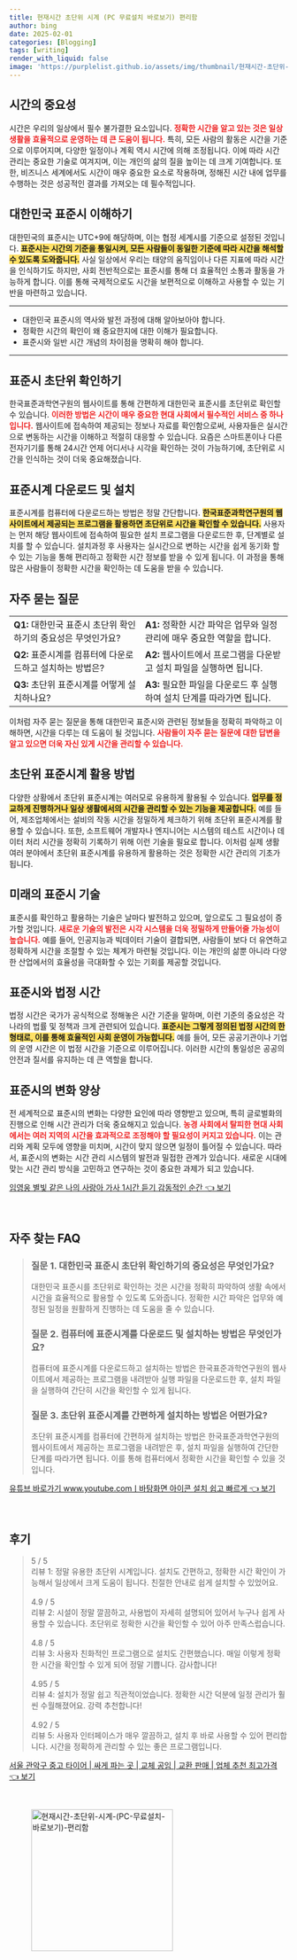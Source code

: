 ```yaml
---
title: 현재시간 초단위 시계 (PC 무료설치 바로보기) 편리함
author: bing
date: 2025-02-01
categories: [Blogging]
tags: [writing]
render_with_liquid: false
image: 'https://purplelist.github.io/assets/img/thumbnail/현재시간-초단위-시계-(PC-무료설치-바로보기)-편리함.webp'
---
```



<h2 id='시간의 중요성'>시간의 중요성</h2>

<p>시간은 우리의 일상에서 필수 불가결한 요소입니다. <b><span style="color: #ee2323;">정확한 시간을 알고 있는 것은 일상생활을 효율적으로 운영하는 데 큰 도움이 됩니다.</span></b> 특히, 모든 사람의 활동은 시간을 기준으로 이루어지며, 다양한 일정이나 계획 역시 시간에 의해 조정됩니다. 이에 따라 시간 관리는 중요한 기술로 여겨지며, 이는 개인의 삶의 질을 높이는 데 크게 기여합니다. 또한, 비즈니스 세계에서도 시간이 매우 중요한 요소로 작용하며, 정해진 시간 내에 업무를 수행하는 것은 성공적인 결과를 가져오는 데 필수적입니다.</p>

<h2 id='대한민국 표준시 이해하기'>대한민국 표준시 이해하기</h2>

<p>대한민국의 표준시는 UTC+9에 해당하며, 이는 협정 세계시를 기준으로 설정된 것입니다. <b><span style="background-color: #ffe066;">표준시는 시간의 기준을 통일시켜, 모든 사람들이 동일한 기준에 따라 시간을 해석할 수 있도록 도와줍니다.</span></b> 사실 일상에서 우리는 태양의 움직임이나 다른 지표에 따라 시간을 인식하기도 하지만, 사회 전반적으로는 표준시를 통해 더 효율적인 소통과 활동을 가능하게 합니다. 이를 통해 국제적으로도 시간을 보편적으로 이해하고 사용할 수 있는 기반을 마련하고 있습니다.</p>

<hr />

<ul>
    <li>대한민국 표준시의 역사와 발전 과정에 대해 알아보아야 합니다.</li>
    <li>정확한 시간의 확인이 왜 중요한지에 대한 이해가 필요합니다.</li>
    <li>표준시와 일반 시간 개념의 차이점을 명확히 해야 합니다.</li>
</ul>

<hr />

<h2 id='표준시 초단위 확인하기'>표준시 초단위 확인하기</h2>

<p>한국표준과학연구원의 웹사이트를 통해 간편하게 대한민국 표준시를 초단위로 확인할 수 있습니다. <b><span style="color: #ee2323;">이러한 방법은 시간이 매우 중요한 현대 사회에서 필수적인 서비스 중 하나입니다.</span></b> 웹사이트에 접속하여 제공되는 정보나 자료를 확인함으로써, 사용자들은 실시간으로 변동하는 시간을 이해하고 적절히 대응할 수 있습니다. 요즘은 스마트폰이나 다른 전자기기를 통해 24시간 언제 어디서나 시각을 확인하는 것이 가능하기에, 초단위로 시간을 인식하는 것이 더욱 중요해졌습니다.</p>

<h2 id='표준시계 다운로드 및 설치'>표준시계 다운로드 및 설치</h2>

<p>표준시계를 컴퓨터에 다운로드하는 방법은 정말 간단합니다. <b><span style="background-color: #ffe066;">한국표준과학연구원의 웹사이트에서 제공되는 프로그램을 활용하면 초단위로 시간을 확인할 수 있습니다.</span></b> 사용자는 먼저 해당 웹사이트에 접속하여 필요한 설치 프로그램을 다운로드한 후, 단계별로 설치를 할 수 있습니다. 설치과정 후 사용자는 실시간으로 변하는 시간을 쉽게 동기화 할 수 있는 기능을 통해 편리하고 정확한 시간 정보를 받을 수 있게 됩니다. 이 과정을 통해 많은 사람들이 정확한 시간을 확인하는 데 도움을 받을 수 있습니다.</p>

<h2 id='자주 묻는 질문'>자주 묻는 질문</h2>

<table>
    <tr>
        <td><b>Q1:</b> 대한민국 표준시 초단위 확인하기의 중요성은 무엇인가요?</td>
        <td><b>A1:</b> 정확한 시간 파악은 업무와 일정 관리에 매우 중요한 역할을 합니다.</td>
    </tr>
    <tr>
        <td><b>Q2:</b> 표준시계를 컴퓨터에 다운로드하고 설치하는 방법은?</td>
        <td><b>A2:</b> 웹사이트에서 프로그램을 다운받고 설치 파일을 실행하면 됩니다.</td>
    </tr>
    <tr>
        <td><b>Q3:</b> 초단위 표준시계를 어떻게 설치하나요?</td>
        <td><b>A3:</b> 필요한 파일을 다운로드 후 실행하여 설치 단계를 따라가면 됩니다.</td>
    </tr>
</table>

<p>이처럼 자주 묻는 질문을 통해 대한민국 표준시와 관련된 정보들을 정확히 파악하고 이해하면, 시간을 다루는 데 도움이 될 것입니다. <b><span style="color: #ee2323;">사람들이 자주 묻는 질문에 대한 답변을 알고 있으면 더욱 자신 있게 시간을 관리할 수 있습니다.</span></b></p>

<h2 id='초단위 표준시계 활용 방법'>초단위 표준시계 활용 방법</h2>

<p>다양한 상황에서 초단위 표준시계는 여러모로 유용하게 활용될 수 있습니다. <b><span style="background-color: #ffe066;">업무를 정교하게 진행하거나 일상 생활에서의 시간을 관리할 수 있는 기능을 제공합니다.</span></b> 예를 들어, 제조업체에서는 설비의 작동 시간을 정밀하게 체크하기 위해 초단위 표준시계를 활용할 수 있습니다. 또한, 소프트웨어 개발자나 엔지니어는 시스템의 테스트 시간이나 데이터 처리 시간을 정확히 기록하기 위해 이런 기술을 필요로 합니다. 이처럼 실제 생활 여러 분야에서 초단위 표준시계를 유용하게 활용하는 것은 정확한 시간 관리의 기초가 됩니다.</p>

<h2 id='미래의 표준시 기술'>미래의 표준시 기술</h2>

<p>표준시를 확인하고 활용하는 기술은 날마다 발전하고 있으며, 앞으로도 그 필요성이 증가할 것입니다. <b><span style="color: #ee2323;">새로운 기술의 발전은 시각 시스템을 더욱 정밀하게 만들어줄 가능성이 높습니다.</span></b> 예를 들어, 인공지능과 빅데이터 기술이 결합되면, 사람들이 보다 더 유연하고 정확하게 시간을 조절할 수 있는 체계가 마련될 것입니다. 이는 개인의 삶뿐 아니라 다양한 산업에서의 효율성을 극대화할 수 있는 기회를 제공할 것입니다.</p>

<h2 id='표준시와 법정 시간'>표준시와 법정 시간</h2>

<p>법정 시간은 국가가 공식적으로 정해놓은 시간 기준을 말하며, 이런 기준의 중요성은 각 나라의 법률 및 정책과 크게 관련되어 있습니다. <b><span style="background-color: #ffe066;">표준시는 그렇게 정의된 법정 시간의 한 형태로, 이를 통해 효율적인 사회 운영이 가능합니다.</span></b> 예를 들어, 모든 공공기관이나 기업의 운영 시간은 이 법정 시간을 기준으로 이루어집니다. 이러한 시간의 통일성은 공공의 안전과 질서를 유지하는 데 큰 역할을 합니다.</p>

<h2 id='표준시의 변화 양상'>표준시의 변화 양상</h2>

<p>전 세계적으로 표준시의 변화는 다양한 요인에 따라 영향받고 있으며, 특히 글로벌화의 진행으로 인해 시간 관리가 더욱 중요해지고 있습니다. <b><span style="color: #ee2323;">농경 사회에서 탈피한 현대 사회에서는 여러 지역의 시간을 효과적으로 조정해야 할 필요성이 커지고 있습니다.</span></b> 이는 관리와 계획 모두에 영향을 미치며, 시간이 맞지 않으면 일정이 틀어질 수 있습니다. 따라서, 표준시의 변화는 시간 관리 시스템의 발전과 밀접한 관계가 있습니다. 새로운 시대에 맞는 시간 관리 방식을 고민하고 연구하는 것이 중요한 과제가 되고 있습니다.</p>


<p><a class="click-button" title="임영웅 별빛 같은 나의 사랑아 가사 1시간 듣기 감동적인 순간" href="https://purplelist.github.io/posts/%EC%9E%84%EC%98%81%EC%9B%85-%EB%B3%84%EB%B9%9B-%EA%B0%99%EC%9D%80-%EB%82%98%EC%9D%98-%EC%82%AC%EB%9E%91%EC%95%84-%EA%B0%80%EC%82%AC-1%EC%8B%9C%EA%B0%84-%EB%93%A3%EA%B8%B0-%EA%B0%90%EB%8F%99%EC%A0%81%EC%9D%B8-%EC%88%9C%EA%B0%84/" rel="dofollow">임영웅 별빛 같은 나의 사랑아 가사 1시간 듣기 감동적인 순간 👈 보기</a></p><br>
<h2 id='자주_찾는_FAQ'>자주 찾는 FAQ</h2>
<div itemscope="" itemtype="https://schema.org/FAQPage"> 
<blockquote> 
<div itemscope="" itemprop="mainEntity" itemtype="https://schema.org/Question"> 
<h3 itemprop="name">질문 1. 대한민국 표준시 초단위 확인하기의 중요성은 무엇인가요?</h3> 
<div itemscope="" itemprop="acceptedAnswer" itemtype="https://schema.org/Answer"> 
<span itemprop="text"> 
<p>대한민국 표준시를 초단위로 확인하는 것은 시간을 정확히 파악하여 생활 속에서 시간을 효율적으로 활용할 수 있도록 도와줍니다. 정확한 시간 파악은 업무와 예정된 일정을 원활하게 진행하는 데 도움을 줄 수 있습니다.</p> 
</span> 
</div> 
</div> 
<div itemscope="" itemprop="mainEntity" itemtype="https://schema.org/Question"> 
<h3 itemprop="name">질문 2. 컴퓨터에 표준시계를 다운로드 및 설치하는 방법은 무엇인가요?</h3> 
<div itemscope="" itemprop="acceptedAnswer" itemtype="https://schema.org/Answer"> 
<span itemprop="text"> 
<p>컴퓨터에 표준시계를 다운로드하고 설치하는 방법은 한국표준과학연구원의 웹사이트에서 제공하는 프로그램을 내려받아 실행 파일을 다운로드한 후, 설치 파일을 실행하여 간단히 시간을 확인할 수 있게 됩니다.</p> 
</span> 
</div> 
</div> 
<div itemscope="" itemprop="mainEntity" itemtype="https://schema.org/Question"> 
<h3 itemprop="name">질문 3. 초단위 표준시계를 간편하게 설치하는 방법은 어떤가요?</h3> 
<div itemscope="" itemprop="acceptedAnswer" itemtype="https://schema.org/Answer"> 
<span itemprop="text"> 
<p>초단위 표준시계를 컴퓨터에 간편하게 설치하는 방법은 한국표준과학연구원의 웹사이트에서 제공하는 프로그램을 내려받은 후, 설치 파일을 실행하여 간단한 단계를 따라가면 됩니다. 이를 통해 컴퓨터에서 정확한 시간을 확인할 수 있을 것입니다.</p> 
</span> 
</div> 
</div> 
</blockquote> 
</div>
<p><a class="click-button" title="유튜브 바로가기 www.youtube.comㅣ바탕화면 아이콘 설치 쉽고 빠르게" href="https://purplelist.github.io/posts/%EC%9C%A0%ED%8A%9C%EB%B8%8C-%EB%B0%94%EB%A1%9C%EA%B0%80%EA%B8%B0-www.youtube.com%E3%85%A3%EB%B0%94%ED%83%95%ED%99%94%EB%A9%B4-%EC%95%84%EC%9D%B4%EC%BD%98-%EC%84%A4%EC%B9%98-%EC%89%BD%EA%B3%A0-%EB%B9%A0%EB%A5%B4%EA%B2%8C/" rel="dofollow">유튜브 바로가기 www.youtube.comㅣ바탕화면 아이콘 설치 쉽고 빠르게 👈 보기</a></p><br>
<h2 id='후기'>후기</h2>
<div itemscope itemtype="https://schema.org/Product">
  <blockquote>
  <div itemprop="review" itemscope itemtype="https://schema.org/Review">
      <div itemprop="reviewRating" itemscope itemtype="https://schema.org/Rating"> <span itemprop="ratingValue">5</span> / <span itemprop="bestRating">5</span> </div>
      <span itemprop="reviewBody">리뷰 1: 정말 유용한 초단위 시계입니다. 설치도 간편하고, 정확한 시간 확인이 가능해서 일상에서 크게 도움이 됩니다. 친절한 안내로 쉽게 설치할 수 있었어요.</span>
  </div>
  <br>
  <div itemprop="review" itemscope itemtype="https://schema.org/Review">
      <div itemprop="reviewRating" itemscope itemtype="https://schema.org/Rating"> <span itemprop="ratingValue">4.9</span> / <span itemprop="bestRating">5</span> </div>
      <span itemprop="reviewBody">리뷰 2: 시설이 정말 깔끔하고, 사용법이 자세히 설명되어 있어서 누구나 쉽게 사용할 수 있습니다. 초단위로 정확한 시간을 확인할 수 있어 아주 만족스럽습니다.</span>
  </div>
  <br>
  <div itemprop="review" itemscope itemtype="https://schema.org/Review">
      <div itemprop="reviewRating" itemscope itemtype="https://schema.org/Rating"> <span itemprop="ratingValue">4.8</span> / <span itemprop="bestRating">5</span> </div>
      <span itemprop="reviewBody">리뷰 3: 사용자 친화적인 프로그램으로 설치도 간편했습니다. 매일 이렇게 정확한 시간을 확인할 수 있게 되어 정말 기쁩니다. 감사합니다!</span>
  </div>
  <br>
  <div itemprop="review" itemscope itemtype="https://schema.org/Review">
      <div itemprop="reviewRating" itemscope itemtype="https://schema.org/Rating"> <span itemprop="ratingValue">4.95</span> / <span itemprop="bestRating">5</span> </div>
      <span itemprop="reviewBody">리뷰 4: 설치가 정말 쉽고 직관적이었습니다. 정확한 시간 덕분에 일정 관리가 훨씬 수월해졌어요. 강력 추천합니다!</span>
  </div>
  <br>
  <div itemprop="review" itemscope itemtype="https://schema.org/Review">
      <div itemprop="reviewRating" itemscope itemtype="https://schema.org/Rating"> <span itemprop="ratingValue">4.92</span> / <span itemprop="bestRating">5</span> </div>
      <span itemprop="reviewBody">리뷰 5: 사용자 인터페이스가 매우 깔끔하고, 설치 후 바로 사용할 수 있어 편리합니다. 시간을 정확하게 관리할 수 있는 좋은 프로그램입니다.</span>
  </div>
  </blockquote>
</div>
<p><a class="click-button" title="서울 관악구 중고 타이어 | 싸게 파는 곳 | 교체 공임 | 교환 판매 | 업체 추천 최고가격" href="https://purplelist.github.io/posts/%EC%84%9C%EC%9A%B8-%EA%B4%80%EC%95%85%EA%B5%AC-%EC%A4%91%EA%B3%A0-%ED%83%80%EC%9D%B4%EC%96%B4-%EC%8B%B8%EA%B2%8C-%ED%8C%8C%EB%8A%94-%EA%B3%B3-%EA%B5%90%EC%B2%B4-%EA%B3%B5%EC%9E%84-%EA%B5%90%ED%99%98-%ED%8C%90%EB%A7%A4-%EC%97%85%EC%B2%B4-%EC%B6%94%EC%B2%9C-%EC%B5%9C%EA%B3%A0%EA%B0%80%EA%B2%A9/" rel="dofollow">서울 관악구 중고 타이어 | 싸게 파는 곳 | 교체 공임 | 교환 판매 | 업체 추천 최고가격 👈 보기</a></p><br>
<figure class="image"><img src="https://purplelist.github.io/assets/img/thumbnail/현재시간-초단위-시계-(PC-무료설치-바로보기)-편리함.webp" alt="현재시간-초단위-시계-(PC-무료설치-바로보기)-편리함" width="256" height="256"></figure>